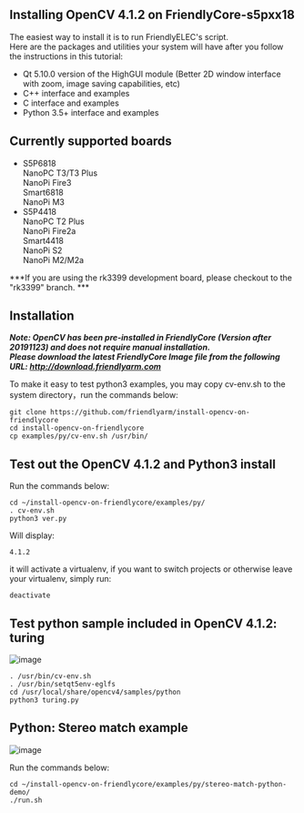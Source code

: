 ## Installing OpenCV 4.1.2 on FriendlyCore-s5pxx18
The easiest way to install it is to run FriendlyELEC's script.  
Here are the packages and utilities your system will have after you follow the instructions in this tutorial:
* Qt 5.10.0 version of the HighGUI module (Better 2D window interface with zoom, image saving capabilities, etc)
* C++ interface and examples
* C interface and examples
* Python 3.5+ interface and examples

## Currently supported boards 
* S5P6818   
NanoPC T3/T3 Plus  
NanoPi Fire3  
Smart6818  
NanoPi M3
* S5P4418  
NanoPC T2 Plus  
NanoPi Fire2a  
Smart4418  
NanoPi S2  
NanoPi M2/M2a  
  
***If you are using the rk3399 development board, please checkout to the "rk3399" branch.  ***
  
## Installation 
***Note: OpenCV has been pre-installed in FriendlyCore (Version after 20191123) and does not require manual installation.  
Please download the latest FriendlyCore Image file from the following URL: http://download.friendlyarm.com***  
  
To make it easy to test python3 examples, you may copy cv-env.sh to the system directory，run the commands below:
```
git clone https://github.com/friendlyarm/install-opencv-on-friendlycore
cd install-opencv-on-friendlycore
cp examples/py/cv-env.sh /usr/bin/
```

## Test out the OpenCV 4.1.2 and Python3 install
Run the commands below:
```
cd ~/install-opencv-on-friendlycore/examples/py/
. cv-env.sh
python3 ver.py
```
Will display:
```
4.1.2
```
it will activate a virtualenv, if you want to switch projects or otherwise leave your virtualenv, simply run:
```
deactivate 
```

## Test python sample included in OpenCV 4.1.2: turing

![image](https://github.com/friendlyarm/install-opencv-on-friendlycore/raw/master/examples/images/python-turing.png)

```
. /usr/bin/cv-env.sh
. /usr/bin/setqt5env-eglfs
cd /usr/local/share/opencv4/samples/python
python3 turing.py
```

## Python: Stereo match example

![image](https://github.com/friendlyarm/install-opencv-on-friendlycore/raw/s5pxx18/examples/images/python-stereo-match.png)

Run the commands below:
```
cd ~/install-opencv-on-friendlycore/examples/py/stereo-match-python-demo/
./run.sh
```
